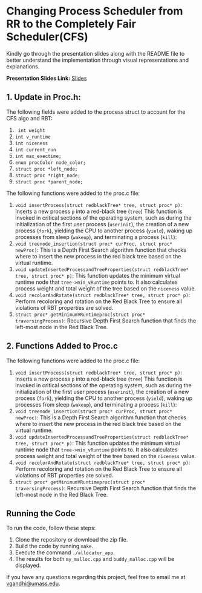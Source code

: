 # Changing Process Scheduler from RR to the Completely Fair Scheduler(CFS)

Kindly go through the presentation slides along with the README file to better understand the implementation through visual representations and explanations.

**Presentation Slides Link:** [Slides](https://docs.google.com/presentation/d/1HegY85bpJztjZwYOP5Y0NfYT1W5NtM1ZAfBmo98Jvz4/edit?usp=sharing)

## 1. Update in Proc.h:
The following fields were added to the process struct to account for the CFS algo and RBT:
1. ` int weight` 
2. `int v_runtime`       
3. `int niceness`  
4. `int current_run`       
5. `int max_exectime;`
6. `enum procColor node_color;`
7. `struct proc *left_node;`
8. `struct proc *right_node;`
9. `struct proc *parent_node;`

The following functions were added to the proc.c file:

1. `void insertProcess(struct redblackTree* tree, struct proc* p)`: Inserts a new process `p` into a red-black tree (`tree`) This function is invoked in critical sections of the operating system, such as during the initialization of the first user process (`userinit`), the creation of a new process (`fork`), yielding the CPU to another process (`yield`), waking up processes from sleep (`wakeup`), and terminating a process (`kill`):
2. `void treenode_insertion(struct proc* curProc, struct proc* newProc)`: This is a Depth First Search algorithm function that checks where to insert the new process in the red black tree based on the virtual runtime.
3. `void updateInsertedProcessandTreeProperties(struct redblackTree* tree, struct proc* p)`: This function updates the minimum virtual runtime node that `tree->min_vRuntime` points to. It also calculates process weight and total weight of the tree based on the `niceness` value.
4. `void recolorAndRotate(struct redblackTree* tree, struct proc* p)`: Perform recoloring and rotation on the Red Black Tree to ensure all violations of RBT properties are solved.
5. `struct proc* getMinimumVRuntimeproc(struct proc* traversingProcess)`: Recursive Depth First Search function that finds the left-most node in the Red Black Tree.

## 2. Functions Added to Proc.c

The following functions were added to the proc.c file:

1. `void insertProcess(struct redblackTree* tree, struct proc* p)`: Inserts a new process `p` into a red-black tree (`tree`) This function is invoked in critical sections of the operating system, such as during the initialization of the first user process (`userinit`), the creation of a new process (`fork`), yielding the CPU to another process (`yield`), waking up processes from sleep (`wakeup`), and terminating a process (`kill`):
2. `void treenode_insertion(struct proc* curProc, struct proc* newProc)`: This is a Depth First Search algorithm function that checks where to insert the new process in the red black tree based on the virtual runtime.
3. `void updateInsertedProcessandTreeProperties(struct redblackTree* tree, struct proc* p)`: This function updates the minimum virtual runtime node that `tree->min_vRuntime` points to. It also calculates process weight and total weight of the tree based on the `niceness` value.
4. `void recolorAndRotate(struct redblackTree* tree, struct proc* p)`: Perform recoloring and rotation on the Red Black Tree to ensure all violations of RBT properties are solved.
5. `struct proc* getMinimumVRuntimeproc(struct proc* traversingProcess)`: Recursive Depth First Search function that finds the left-most node in the Red Black Tree.
## Running the Code

To run the code, follow these steps:

1. Clone the repository or download the zip file.
2. Build the code by running `make`.
3. Execute the command `./allocator_app`.
4. The results for both `my_malloc.cpp` and `buddy_malloc.cpp` will be displayed.

If you have any questions regarding this project, feel free to email me at vgandhi@umass.edu.
